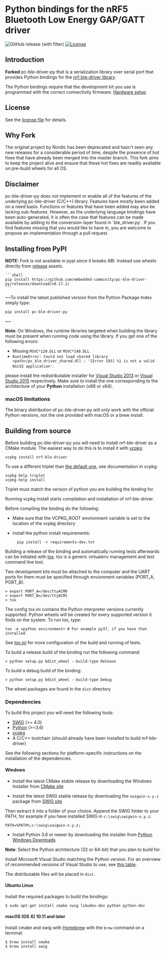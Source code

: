 # Python bindings for the nRF5 Bluetooth Low Energy GAP/GATT driver

![GitHub release (with filter)](https://img.shields.io/github/v/release/embedded-community/pc-ble-driver-py)
[![License](https://img.shields.io/pypi/l/pc-ble-driver-py.svg)](https://pypi.python.org/pypi/pc-ble-driver-py)

## Introduction
**Forked** pc-ble-driver-py that is a serialization library over serial port that provides Python bindings
for the [nrf-ble-driver library](https://github.com/NordicSemiconductor/pc-ble-driver).

The Python bindings require that the development kit you use is programmed with the correct connectivity firmware. [Hardware setup](https://github.com/embedded-community/pc-ble-driver/tree/master#hardware-setup)

## License

See the [license file](LICENSE) for details.

## Why Fork

The original project by Nordic has been deprecated and hasn't seen any new releases for a considerable period of time, despite the presence of hot fixes that have already been merged into the master branch. This fork aims to keep the project alive and ensure that these hot fixes are readily available on pre-build wheels for all OS.

## Disclaimer
pc-ble-driver-py does not implement or enable all of the features of the underlying pc-ble-driver (C/C++) library. Features have mostly been added on a need basis. Functions or features that have been added may also be lacking sub-features. However, as the underlying language bindings have been auto-generated, it is often the case that features can be made available by adding to the conversion-layer found in ´ble_driver.py´.
If you find features missing that you would like to have in, you are welcome to propose an implementation through a pull request.

## Installing from PyPI

**NOTE:** Fork is not available in pypi since it breaks ABI. Instead use wheels directly from [release](https://github.com/embedded-community/pc-ble-driver-py/releases/latest) assets.

    ```shell
    pip install https://github.com/embedded-comminity/pc-ble-driver-py/releases/download/v0.17.1/
    ```

~~To install the latest published version from the Python Package Index simply type:

    pip install pc-ble-driver-py
~~

**Note**: On Windows, the runtime libraries targeted when building the library must be present when running code using the library. If you get one of the following errors:

* Missing `MSVC*120.DLL` or `MSVC*140.DLL`
* `RuntimeError: Could not load shared library <path>/pc_ble_driver_shared.dll : '[Error 193] %1 is
not a valid Win32 application'`. 

please install the redistributable installer for [Visual Studio 2013](https://www.microsoft.com/en-us/download/details.aspx?id=40784) or [Visual Studio 2015](https://www.microsoft.com/en-us/download/details.aspx?id=48145) respectively. Make sure to install the one corresponding to the architecture of your **Python** installation (x86 or x64).

### macOS limitations
The binary distribution of pc-ble-driver-py will only work with the official Python versions, not the one provided with macOS or a brew install.

## Building from source

Before building pc-ble-driver-py you will need to install nrf-ble-driver as a CMake module. The easiest way to do this is to install it with [vcpkg](https://github.com/NordicPlayground/vcpkg).

    vcpkg install nrf-ble-driver

To use a different triplet than [the default one](https://github.com/microsoft/vcpkg/blob/master/docs/users/triplets.md#additional-remarks), see documentation in vcpkg:

    vcpkg help triplet
    vcpkg help install

Triplet must match the version of python you are building the binding for.

Running vcpkg install starts compilation and installation of nrf-ble-driver.

Before compiling the binding do the following:

* Make sure that the VCPKG_ROOT environment variable is set to the location of the vcpkg directory
* install the python install requirements:


        pip install -r requirements-dev.txt



Building a release of the binding and automatically running tests afterwards can be initiated with [tox](https://tox.readthedocs.io/en/latest/). tox is a generic virtualenv management and test command line tool.

Two development kits must be attached to the computer and the UART ports for them must be specified through envionment variables (PORT_A, PORT_B).

    > export PORT_A=/dev/ttyACM0
    > export PORT_B=/dev/ttyACM1
    > tox

The config tox.ini contains the Python interpreter versions currently supported. Python wheels will be created for every supported version it finds on the system. To run tox, type:

    tox -e <python environment> # For example py37, if you have that installed

See [tox.ini](tox.ini) for more configuration of the build and running of tests.


To build a release build of the binding run the following command:

    > python setup.py bdist_wheel --build-type Release

To build a debug build of the binding:

    > python setup.py bdist_wheel --build-type Debug


The wheel packages are found in the `dist` directory




### Dependencies

To build this project you will need the following tools:

* [SWIG](http://www.swig.org/) (>= 4.0)
* [Python](https://www.python.org/) (>=3.6)
* [vcpkg](https://github.com/NordicPlayground/vcpkg)
* A C/C++ toolchain (should already have been installed to build nrf-ble-driver)


See the following sections for platform-specific instructions on the installation of the dependencies.


#### Windows

* Install the latest CMake stable release by downloading the Windows Installer from [CMake site](https://cmake.org/download/)

* Install the latest SWIG stable release by downloading the `swigwin-x.y.z` package from [SWIG site](http://www.swig.org/download.html)

Then extract it into a folder of your choice. Append the SWIG folder to your PATH, for example if you have installed
SWIG in `c:\swig\swigwin-x.y.z`:

    PATH=%PATH%;c:\swig\swigwin-x.y.z;

* Install Python 3.6 or newer by downloading the installer from [Python Windows Downloads](https://www.python.org/downloads/windows/)

**Note**: Select the Python architecture (32 or 64-bit) that you plan to build for.

Install Microsoft Visual Studio matching the Python version. For an overview of recommended versions of Visual Studio to use, see [this table](https://github.com/scikit-build/scikit-build/blob/0.9.0/docs/generators.rst#visual-studio-ide).

The distributable files will be placed in `dist`.


#### Ubuntu Linux

Install the required packages to build the bindings:

    $ sudo apt-get install cmake swig libudev-dev python python-dev


#### macOS (OS X) 10.11 and later

Install cmake and swig with [Homebrew](https://brew.sh/) with the `brew` command on a terminal:

    $ brew install cmake
    $ brew install swig

